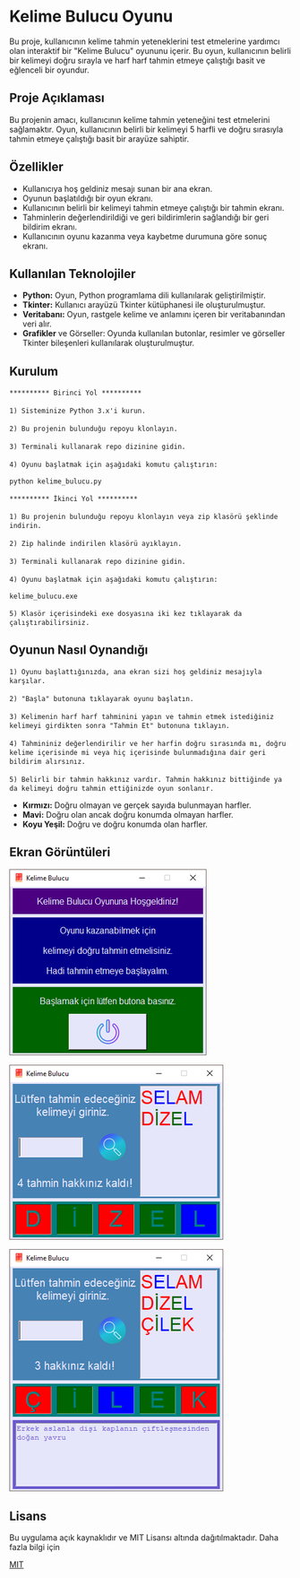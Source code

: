 
# Kelime Bulucu Oyunu

Bu proje, kullanıcının kelime tahmin yeteneklerini test etmelerine yardımcı olan interaktif bir "Kelime Bulucu" oyununu içerir. Bu oyun, kullanıcının belirli bir kelimeyi doğru sırayla ve harf harf tahmin etmeye çalıştığı basit ve eğlenceli bir oyundur.




## Proje Açıklaması

Bu projenin amacı, kullanıcının kelime tahmin yeteneğini test etmelerini sağlamaktır. Oyun, kullanıcının belirli bir kelimeyi 5 harfli ve doğru sırasıyla tahmin etmeye çalıştığı basit bir arayüze sahiptir.



  
## Özellikler

- Kullanıcıya hoş geldiniz mesajı sunan bir ana ekran.
- Oyunun başlatıldığı bir oyun ekranı.
- Kullanıcının belirli bir kelimeyi tahmin etmeye çalıştığı bir tahmin ekranı.
- Tahminlerin değerlendirildiği ve geri bildirimlerin sağlandığı bir geri bildirim ekranı.
- Kullanıcının oyunu kazanma veya kaybetme durumuna göre sonuç ekranı.



  
## Kullanılan Teknolojiler

- **Python:** Oyun, Python programlama dili kullanılarak geliştirilmiştir.
- **Tkinter:** Kullanıcı arayüzü Tkinter kütüphanesi ile oluşturulmuştur.
- **Veritabanı:** Oyun, rastgele kelime ve anlamını içeren bir veritabanından veri alır.
- **Grafikler** ve Görseller: Oyunda kullanılan butonlar, resimler ve görseller Tkinter bileşenleri kullanılarak oluşturulmuştur.

  
## Kurulum 

    ********** Birinci Yol **********
    
    1) Sisteminize Python 3.x'i kurun.

    2) Bu projenin bulunduğu repoyu klonlayın.

    3) Terminali kullanarak repo dizinine gidin.

    4) Oyunu başlatmak için aşağıdaki komutu çalıştırın:

```bash 
python kelime_bulucu.py
```

    ********** İkinci Yol **********

    1) Bu projenin bulunduğu repoyu klonlayın veya zip klasörü şeklinde indirin.

    2) Zip halinde indirilen klasörü ayıklayın.

    3) Terminali kullanarak repo dizinine gidin.

    4) Oyunu başlatmak için aşağıdaki komutu çalıştırın:
    
```bash 
kelime_bulucu.exe
```

    5) Klasör içerisindeki exe dosyasına iki kez tıklayarak da çalıştırabilirsiniz.
    
## Oyunun Nasıl Oynandığı

    1) Oyunu başlattığınızda, ana ekran sizi hoş geldiniz mesajıyla karşılar.
    
    2) "Başla" butonuna tıklayarak oyunu başlatın.
    
    3) Kelimenin harf harf tahminini yapın ve tahmin etmek istediğiniz kelimeyi girdikten sonra "Tahmin Et" butonuna tıklayın.
    
    4) Tahmininiz değerlendirilir ve her harfin doğru sırasında mı, doğru kelime içerisinde mi veya hiç içerisinde bulunmadığına dair geri bildirim alırsınız.
    
    5) Belirli bir tahmin hakkınız vardır. Tahmin hakkınız bittiğinde ya da kelimeyi doğru tahmin ettiğinizde oyun sonlanır.

- **Kırmızı:** Doğru olmayan ve gerçek sayıda bulunmayan harfler.
- **Mavi:** Doğru olan ancak doğru konumda olmayan harfler.
- **Koyu Yeşil:** Doğru ve doğru konumda olan harfler.   
  
## Ekran Görüntüleri

![Oyun Ekran Görüntüsü](https://raw.githubusercontent.com/yusufyasar13/kelime-bulucu/main/kelime_bulucu/screenshots/kelime_bulucu_ss_1.png)

![Oyun Ekran Görüntüsü](https://raw.githubusercontent.com/yusufyasar13/kelime-bulucu/main/kelime_bulucu/screenshots/kelime_bulucu_ss_2.png)

![Oyun Ekran Görüntüsü](https://raw.githubusercontent.com/yusufyasar13/kelime-bulucu/main/kelime_bulucu/screenshots/kelime_bulucu_ss_3.png)
  
## Lisans

Bu uygulama açık kaynaklıdır ve MIT Lisansı altında dağıtılmaktadır. Daha fazla bilgi için

[MIT](https://github.com/yusufyasar13/kelime-bulucu/blob/main/kelime_bulucu/LICENSE)

  
